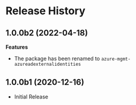 # Release History

## 1.0.0b2 (2022-04-18)

**Features**

- The package has been renamed to `azure-mgmt-azureadexternalidentities`

## 1.0.0b1 (2020-12-16)

* Initial Release
